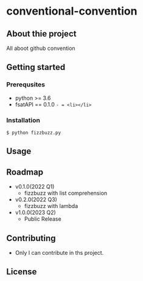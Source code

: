 # conventional-convention

## About thie project

All aboot github convention

## Getting started

### Prerequsites

- python >= 3.6
- fsatAPI == 0.1.0
`- = <li></li>`

### Installation

```shell
$ python fizzbuzz.py
```

## Usage

## Roadmap

- v0.1.0(2022 Q1)
    - fizzbuzz with list comprehension
- v0.2.0(2022 Q3)
    - fizzbuzz with lambda
- v1.0.0(2023 Q2)
    - Public Release

## Contributing

- Only I can contribute in ths project.

## License

